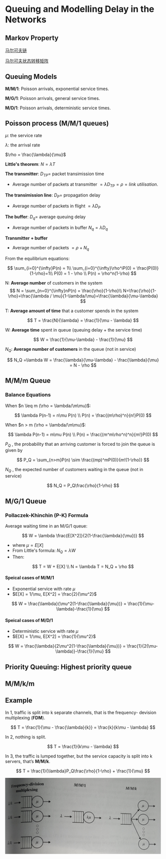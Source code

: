 # Queuing and Modelling Delay in the Networks

## Markov Property

[马尔可夫链](https://blog.csdn.net/bitcarmanlee/article/details/82819860)

[马尔可夫状态转移矩阵](https://www.zhihu.com/question/41423304)

## Queuing Models

**M/M/1**: Poisson arrivals, exponential service times.

**M/G/1**: Poisson arrivals, general service times.

**M/D/1**: Poisson arrivals, deterministic service times.

## Poisson process (M/M/1 queues)

$\mu$: the service rate

$\lambda$: the arrival rate

$\rho = \frac{\lambda}{\mu}$

**Little's theorem**: $N = \lambda T$

**The transmitter**: $D_{TP}=$ packet transimission time

- Average number of packets at transmitter $=\lambda D_{TP} = \rho = link\ utilisation$.

**The transimission line**: $D_P =$ propagation delay

- Average number of packets in flight $=\lambda D_P$

**The buffer**: $D_q=$ average queuing delay

- Average number of packets in buffer $N_q = \lambda D_q$

**Transmitter + buffer**

- Average number of packets $=\rho + N_q$

From the equilibrium equations:

$$
\sum_{i=0}^{\infty}P(n) = 1\\
\sum_{i=0}^{\infty}\rho^iP(0) = \frac{P(0)}{1-\rho}=1\\
P(0) = 1 - \rho \\
P(n) = \rho^n(1-\rho)
$$

N: **Average number** of customers in the system
$$
N = \sum_{n=0}^{\infty}nP(n) = \frac{\rho}{1-\rho}\\
N=\frac{\rho}{1-\rho}=\frac{\lambda / \mu}{1-\lambda/\mu}=\frac{\lambda}{\mu-\lambda}
$$

T: **Average amount of time** that a customer spends in the system

$$
T = \frac{N}{\lambda} = \frac{1}{\mu - \lambda}
$$

W: **Average time** spent in queue (queuing delay + the service time)

$$
W = \frac{1}{\mu-\lambda} - \frac{1}{\mu}
$$

$N_Q$: **Average number of customers** in the queue (not in service)

$$
N_Q =\lambda W = \frac{\lambda}{\mu-\lambda} - \frac{\lambda}{\mu} = N - \rho
$$

## M/M/m Queue

### Balance Equations

When $n \leq m (\rho = \lambda/\m\mu)$:

$$
\lambda P(n-1) = n\mu P(n) \\
P(n) = \frac{(m\rho)^n}{n!}P(0)
$$

When $n > m (\rho = \lambda/\m\mu)$:

$$
\lambda P(n-1) = m\mu P(n) \\
P(n) = \frac{(m^m\rho^n)^n}{m!}P(0)
$$

$P_Q$ , the probability that an arriving customer is forced to join the queue is given by

$$
P_Q = \sum_{n>m}P(n) \sim \frac{(mp)^mP(0)}{m!(1-\rho)}
$$

$N_Q$ , the expected number of customers waiting in the queue (not in service)

$$
N_Q = P_Q\frac{\rho}{1-\rho}
$$

## M/G/1 Queue

### Pollaczek-Khinchin (P-K) Formula

Average waiting time in an M/G/1 queue:

$$
W = \lambda \frac{E[X^2]}{2(1-\frac{\lambda}{\mu})}
$$

- where $\mu = E[X]$
- From Little's formula: $N_Q=\lambda W$
- Then:

$$
T = W + E[X] \\
N = \lambda T = N_Q + \rho
$$

#### Speical cases of M/M/1

- Exponential service with rate $\mu$
- $E[X] = 1/\mu, E[X^2] = \frac{2}{\mu^2}$

$$
W = \frac{\lambda}{\mu^2(1-\frac{\lambda}{\mu})} = \frac{1}{\mu-\lambda}-\frac{1}{\mu}
$$

#### Speical cases of M/D/1

- Deterministic service with rate $\mu$
- $E[X] = 1/\mu, E[X^2] = \frac{1}{\mu^2}$

$$
W = \frac{\lambda}{2\mu^2(1-\frac{\lambda}{\mu})} = \frac{1}{2(\mu-\lambda)}-\frac{1}{\mu}
$$

## Priority Queuing: Highest priority queue

## M/M/k/m

## Example

In 1, traffic is split into k separate channels, that is the frequency- devision multiplexing (**FDM**).

$$
T = \frac{1}{\mu - \frac{\lambda}{k}} = \frac{k}{k\mu - \lambda}
$$

In 2, nothing is split.

$$
T = \frac{1}{k\mu - \lambda}
$$

In 3, the traffic is lumped together, but the service capacity is split into k servers, that’s **M/M/k**.

$$
T = \frac{1}{\lambda}P_Q\frac{\rho}{1-\rho} + \frac{1}{\mu}
$$

![](./images/queue_example.png)

